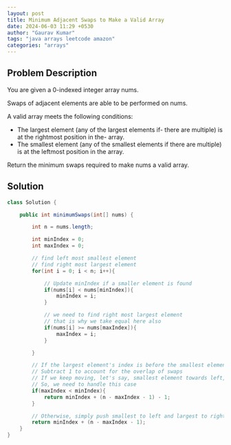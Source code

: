 ```yaml
---
layout: post
title: Minimum Adjacent Swaps to Make a Valid Array
date: 2024-06-03 11:29 +0530
author: "Gaurav Kumar"
tags: "java arrays leetcode amazon"
categories: "arrays"
---
```


## Problem Description

You are given a 0-indexed integer array nums.

Swaps of adjacent elements are able to be performed on nums.

A valid array meets the following conditions:

- The largest element (any of the largest elements if- there are multiple) is at the rightmost position in the- array.
- The smallest element (any of the smallest elements if there are multiple) is at the leftmost position in the array.

Return the minimum swaps required to make nums a valid array.

## Solution

```java
class Solution {

    public int minimumSwaps(int[] nums) {

        int n = nums.length;

        int minIndex = 0;
        int maxIndex = 0;

        // find left most smallest element
        // find right most largest element
        for(int i = 0; i < n; i++){

            // Update minIndex if a smaller element is found
            if(nums[i] < nums[minIndex]){
                minIndex = i;
            }

            // we need to find right most largest element
            // that is why we take equal here also
            if(nums[i] >= nums[maxIndex]){
                maxIndex = i;
            }

        }

        // If the largest element's index is before the smallest element's index
        // Subtract 1 to account for the overlap of swaps
        // If we keep moving, let's say, smallest element towards left, the largest element will automatically move towards right by 1 step
        // So, we need to handle this case
        if(maxIndex < minIndex){
            return minIndex + (n - maxIndex - 1) - 1;
        }

        // Otherwise, simply push smallest to left and largest to right
        return minIndex + (n - maxIndex - 1);
    }
}
```
